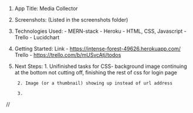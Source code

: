 1. App Title: Media Collector

2. Screenshots: (Listed in the screenshots folder)

3. Technologies Used:
        - MERN-stack
        - Heroku
        - HTML, CSS, Javascript
        - Trello
        - Lucidchart

4. Getting Started:
     Link - https://intense-forest-49626.herokuapp.com/
     Trello - https://trello.com/b/mUSvcAtj/todos

5. Next Steps: 
        1. Unifinished tasks for CSS- background image continuing at the bottom not cutting off, finishing the rest of css for login page

        2. Image (or a thumbnail) showing up instead of url address

        3. 


//
